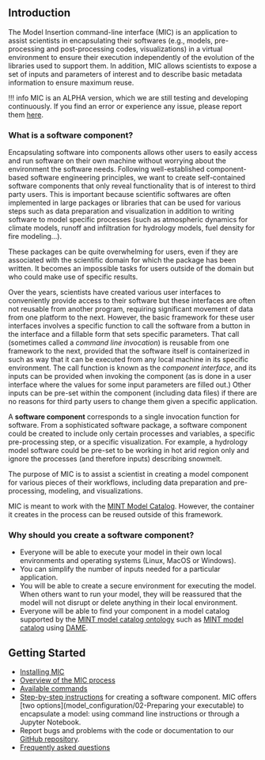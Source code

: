 ## Introduction

The Model Insertion command-line interface (MIC) is an application to assist scientists in encapsulating their softwares (e.g., models, pre-processing and post-processing codes, visualizations) in a virtual environment to ensure their execution independently of the evolution of the libraries used to support them. In addition, MIC allows scientists to expose a set of inputs and parameters of interest and to describe basic metadata information to ensure maximum reuse.

!!! info
    MIC is an ALPHA version, which we are still testing and developing continuously. If you find an error or experience any issue, please report them [here](https://github.com/mintproject/mic/issues/new/choose).

### What is a software component?

Encapsulating software into components allows other users to easily access and run software on their own machine without worrying about the environment the software needs. Following well-established component-based software engineering principles, we want to create self-contained software components that only reveal functionality that is of interest to third party users. This is important because scientific softwares are often implemented in large packages or libraries that can be used for various steps such as data preparation and visualization in addition to writing software to model specific processes (such as atmospheric dynamics for climate models, runoff and infiltration for hydrology models, fuel density for fire modeling...).

These packages can be quite overwhelming for users, even if they are associated with the scientific domain for which the package has been written. It becomes an impossible tasks for users outside of the domain but who could make use of specific results.

Over the years, scientists have created various user interfaces to conveniently provide access to their software but these interfaces are often not reusable from another program, requiring significant movement of data from one platform to the next. However, the basic framework for these user interfaces involves a specific function to call the software from a button in the interface and a fillable form that sets specific parameters. That call (sometimes called a *command line invocation*) is reusable from one framework to the next, provided that the software itself is containerized in such as way that it can be executed from any local machine in its specific environment.  The call function is known as the *component interface*, and its inputs can be provided when invoking the component (as is done in a user interface where the values for some input parameters are filled out.) Other inputs can be pre-set within the component (including data files) if there are no reasons for third party users to change them given a specific application.

A **software component** corresponds to a single invocation function for software.  From a sophisticated software package, a software component could be created to include only certain processes and variables, a specific pre-processing step, or a specific visualization. For example, a hydrology model software could be pre-set to be working in hot arid region only and ignore the processes (and therefore inputs) describing snowmelt.   

The purpose of MIC is to assist a scientist in creating a model component for various pieces of their workflows, including data preparation and pre-processing, modeling, and visualizations.

MIC is meant to work with the [MINT Model Catalog](https://github.com/mintproject/ModelCatalog). However, the container it creates in the process can be reused outside of this framework.

### Why should you create a software component?

* Everyone will be able to execute your model in their own local environments and operating systems (Linux, MacOS or Windows).
* You can simplify the number of inputs needed for a particular application.
* You will be able to create a secure environment for executing the model. When others want to run your model, they will be reassured that the model will not disrupt or delete anything in their local environment.
* Everyone will be able to find your component in a model catalog supported by the [MINT model catalog ontology](https://github.com/mintproject/Mint-ModelCatalog-Ontology) such as [MINT model catalog](https://models.mint.isi.edu/) using [DAME](dame-cli.readthedocs.io/).  

## Getting Started

* [Installing MIC](installation)
* [Overview of the MIC process](overview)
* [Available commands](usage)
* [Step-by-step instructions](model_configuration/01-DockerGitHub) for creating a software component. MIC offers [two options](model_configuration/02-Preparing your executable) to encapsulate a model: using command line instructions or through a Jupyter Notebook. 
* Report bugs and problems with the code or documentation to our [GitHub repository](https://github.com/mintproject/mic/issues).
* [Frequently asked questions](faq)

